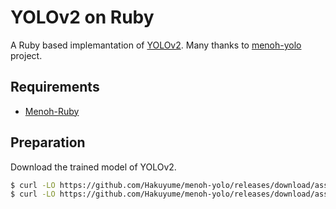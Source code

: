 # YOLOv2 on Ruby

A Ruby based implemantation of [YOLOv2](https://pjreddie.com/darknet/yolov2/).
Many thanks to [menoh-yolo](https://github.com/Hakuyume/menoh-yolo) project.

## Requirements

 - [Menoh-Ruby](https://github.com/pfnet-research/menoh-ruby)

## Preparation

Download the trained model of YOLOv2.

```sh
$ curl -LO https://github.com/Hakuyume/menoh-yolo/releases/download/assets/yolo_v2_voc0712.onnx
$ curl -LO https://github.com/Hakuyume/menoh-yolo/releases/download/assets/yolo_v2_voc0712.json
```
